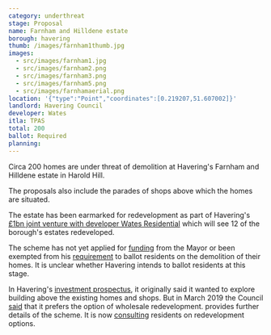 ```yaml
---
category: underthreat
stage: Proposal
name: Farnham and Hilldene estate 
borough: havering
thumb: /images/farnham1thumb.jpg
images:
  - src/images/farnham1.jpg
  - src/images/farnham2.png
  - src/images/farnham3.png
  - src/images/farnham5.png
  - src/images/farnhamaerial.png
location: '{"type":"Point","coordinates":[0.219207,51.607002]}'
landlord: Havering Council
developer: Wates
itla: TPAS
total: 200
ballot: Required
planning:
---
```

Circa 200 homes are under threat of demolition at Havering's Farnham and Hilldene estate in Harold Hill. 

The proposals also include the parades of shops above which the homes are situated.

The estate has been earmarked for redevelopment as part of Havering's [£1bn joint venture with developer Wates Residential](https://www.wates.co.uk/articles/case-study/borough-of-havering-housing-redevelopment/) which will see 12 of the borough's estates redeveloped.

The scheme has not yet applied for [funding](/approved/funding) from the Mayor or been exempted from his [requirement](/approved/ballotexemptions) to ballot residents on the demolition of their homes. It is unclear whether Havering intends to ballot residents at this stage.

In Havering's [investment prospectus](https://www.investinhavering.co.uk/wp-content/uploads/2017/03/Vision-interactive-map.pdf), it originally said it wanted to explore building above the existing homes and shops. But in March 2019 the Council [said](https://www.romfordrecorder.co.uk/news/havering-council-plans-for-regeneration-in-harold-hill-1-5944449) that it prefers the option of wholesale redevelopment. provides further details of the scheme. It is now [consulting](https://www.havering.gov.uk/news/article/722/harold_hill_residents_encouraged_to_share_views_on_regeneration_project) residents on redevelopment options.


